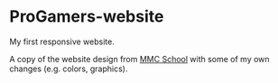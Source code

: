 # ProGamers-website

My first responsive website.

A copy of the website design from [MMC School](https://mmcschool.pl/) with some of my own changes (e.g. colors, graphics). 
